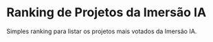 # Ranking de Projetos da Imersão IA

Simples ranking para listar os projetos mais votados da Imersão IA.